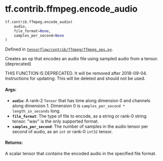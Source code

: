<div itemscope itemtype="http://developers.google.com/ReferenceObject">
<meta itemprop="name" content="tf.contrib.ffmpeg.encode_audio" />
<meta itemprop="path" content="Stable" />
</div>

# tf.contrib.ffmpeg.encode_audio

``` python
tf.contrib.ffmpeg.encode_audio(
    audio,
    file_format=None,
    samples_per_second=None
)
```



Defined in [`tensorflow/contrib/ffmpeg/ffmpeg_ops.py`](/code/stable/tensorflow/contrib/ffmpeg/ffmpeg_ops.py).

Creates an op that encodes an audio file using sampled audio from a tensor. (deprecated)

THIS FUNCTION IS DEPRECATED. It will be removed after 2018-09-04.
Instructions for updating:
This will be deleted and should not be used.

#### Args:

* <b>`audio`</b>: A rank-2 `Tensor` that has time along dimension 0 and
      channels along dimension 1. Dimension 0 is `samples_per_second *
      length_in_seconds` long.
* <b>`file_format`</b>: The type of file to encode, as a string or rank-0
      string tensor. "wav" is the only supported format.
* <b>`samples_per_second`</b>: The number of samples in the audio tensor per
      second of audio, as an `int` or rank-0 `int32` tensor.


#### Returns:

A scalar tensor that contains the encoded audio in the specified file
format.